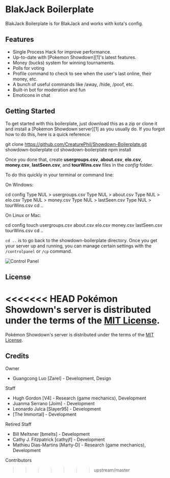 BlakJack Boilerplate
========================================================================

BlakJack Boilerplate is for BlakJack and works with kota's config.

Features
------------------------------------------------------------------------

* Single Process Hack for improve performance.
* Up-to-date with [Pokemon Showdown][1]'s latest features.
* Money (bucks) system for winning tournaments.
* Polls for voting
* Profile command to check to see when the user's last online, their money, etc.
* A bunch of useful commands like /away, /hide, /poof, etc.
* Built-in bot for moderation and fun
* Emoticons in chat

Getting Started
------------------------------------------------------------------------
To get started with this boilerplate, just download this as a zip or clone it and install a [Pokemon Showdown server][1] as you usually do.
If you forgot how to do this, here is a quick reference:

  git clone https://github.com/CreaturePhil/Showdown-Boilerplate.git showdown-boilerplate
  cd showdown-boilerplate
  npm install

Once you done that, create __usergroups.csv__, __about.csv__, __elo.csv__, __money.csv__, __lastSeen.csv__, and __tourWins.csv__ files in the _config_ folder.

To do this quickly in your terminal or command line:

On Windows:

  cd config
  Type NUL > usergroups.csv
  Type NUL > about.csv
  Type NUL > elo.csv
  Type NUL > money.csv
  Type NUL > lastSeen.csv
  Type NUL > tourWins.csv
  cd ..

On Linux or Mac:

  cd config
  touch usergroups.csv about.csv elo.csv money.csv lastSeen.csv tourWins.csv
  cd ..

`cd ..` is to go back to the showdown-boilerplate directory.
Once you get your server up and running, you can manage certain settings with the `/controlpanel` or `/cp` command.

![Control Panel](http://i.imgur.com/ImBbK5x.png "Control Panel")

License
------------------------------------------------------------------------

<<<<<<< HEAD
Pokémon Showdown's server is distributed under the terms of the [MIT License][7].
=======
Pokémon Showdown's server is distributed under the terms of the [MIT License][8].

  [8]: https://github.com/Zarel/Pokemon-Showdown/blob/master/LICENSE


Credits
------------------------------------------------------------------------

Owner

- Guangcong Luo [Zarel] - Development, Design

Staff

- Hugh Gordon [V4] - Research (game mechanics), Development
- Juanma Serrano [Joim] - Development
- Leonardo Julca [Slayer95] - Development
- [The Immortal] - Development

Retired Staff

- Bill Meltsner [bmelts] - Development
- Cathy J. Fitzpatrick [cathyjf] - Development
- Mathieu Dias-Martins [Marty-D] - Research (game mechanics), Development

Contributors
>>>>>>> upstream/master

  [7]: https://github.com/Zarel/Pokemon-Showdown/blob/master/LICENSE
